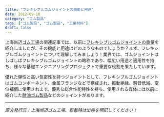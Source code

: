 ```yaml
---
title: "フレキシブルゴムジョイントの機能と用途"
date: 2012-09-18
category: "ゴム製品"
tags: ["ゴム製品", "ゴム製品", "工業材料"]
draft: false
---
```


上海尚迈[ゴム工場](http://www.smpolymer.com/)の関連記事では、以前に[フレキシブルゴムジョイントの重量](http://www.smpolymer.com/xiangjiaozhipin/133/)を紹介しましたが、その機能と用途はどのようなものでしょうか？まず、フレキシブルゴムジョイントについて理解してみましょう！業界では、ゴムジョイントはしばしばフレキシブルゴムジョイントの略称であり、幅広い用途と適用性を持ち、様々な基礎エンジニアリングプロジェクトで重要な役割を果たしています。

優れた弾性と高い気密性を持つジョイントとして、フレキシブルゴムジョイントはゴムコンポーネント、金属フランジなどで構成され、振動絶縁、騒音低減、変位補償に使用されます。優秀な総合性能特性を持ち、使用される媒体には以前に紹介した[耐油ゴム製品](http://www.smpolymer.com/xiangjiaozhipin/136/)などのジョイントがあります。

---

*原文発行元：上海尚迈ゴム工場、転載時は出典を明記してください！*
